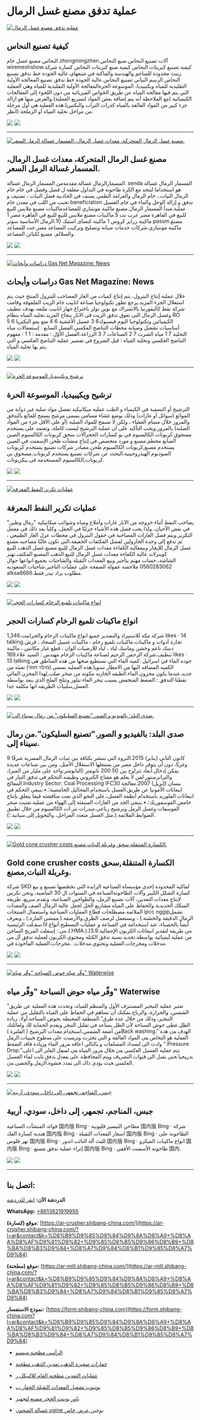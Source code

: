 # عملية تدفق مصنع غسل الرمال

<a href="https://swt.shibang-china.com/?l=ar&img&k=%D8%B9%D9%85%D9%84%D9%8A%D8%A9+%D8%AA%D8%AF%D9%81%D9%82+%D9%85%D8%B5%D9%86%D8%B9+%D8%BA%D8%B3%D9%84+%D8%A7%D9%84%D8%B1%D9%85%D8%A7%D9%84" target="_blank">![عملية تدفق مصنع غسل الرمال](http://static.shibang-china.com/all-800x300/1523.jpg)</a>

## كيفية تصنيع النحاس
النحاس مصنع غسل خام zhongmingzhen.آلات تصنيع النحاس.صنع النحاس wiremeshshow.كيفية تصنيع كبريتات النحاس كيفية صنع كبريتات النحاس كسارة شركة زينث محدودة للمناجم والهندسة والماكنة في شنغهاي.عالية الجودة خط تدفق تصنيع النحاس الرسم البياني تصنيع النحاس.عالية الجودة خط تدفق تصنيع.المعالجة الأولية التقليدية للمياه ويكيبيديا، الموسوعة الحرةالمعالجة الأولية التقليدية للمياه وهي العملية التي يتم فيها معالجة المياه عن طريق الخواص الفيزيائية من دون اللجوء إلى المعالجات الكيميائية (مع الملاحظة أنه يتم إضافة بعض المواد لتسريع العملية).والغرض منها هو ازالة جزء كبير من المواد العالقة بالمياه كذرات التراب والبكتيريا.هذه العملية هي أول مرحلة من مراحل تحلية المياه أو الزملحة (انظر.


<a href="https://whatsapp.shibangsoft.com/WhatsApp.php" target="_blank" title="WhatsApp">![](http://static.shibang-china.com/icon/whatsapp.png)</a> <a href="https://swt.shibang-china.com/?l=ar&icon&k=%D8%B9%D9%85%D9%84%D9%8A%D8%A9+%D8%AA%D8%AF%D9%81%D9%82+%D9%85%D8%B5%D9%86%D8%B9+%D8%BA%D8%B3%D9%84+%D8%A7%D9%84%D8%B1%D9%85%D8%A7%D9%84" target="_blank">![](http://static.shibang-china.com/icon/chat-ar.png)</a>

---

<a href="https://swt.shibang-china.com/?l=ar&img&k=%D8%B9%D9%85%D9%84%D9%8A%D8%A9+%D8%AA%D8%AF%D9%81%D9%82+%D9%85%D8%B5%D9%86%D8%B9+%D8%BA%D8%B3%D9%84+%D8%A7%D9%84%D8%B1%D9%85%D8%A7%D9%84" target="_blank">![مصنع غسل الرمال المتحركة، معدات غسل الرمال، المسمار غسالة الرمل السعر.](http://static.shibang-china.com/all-800x300/1301.jpg)</a>

## مصنع غسل الرمال المتحركة، معدات غسل الرمال، المسمار غسالة الرمل السعر.
المسمارالرمال غسالة.مقدمةمن المسمار الرمال غسالة: senda المسمار الرمال غسالة هو استخداما لتتحد مع الكرة طاحونة في التداول مغلقة ل فصل وفصل في خام خام الرمال النبات.، خام الرمال والغرامة الطمي يصنف في الجاذبية فصل النبات ، تصنيف و تحبب من اللب في معدن خام beneficiation تدفق و إزالة الوحل والماء في خام الغسيل عملية.مبدأ المسمار الرمال.مصنع ماكينة مونتناري للمصاعدماكينات مصنع ملابس للبيع للبيع في القاهرة مصر عرب نت 5.ماكينات مصنع ملابس للبيع للبيع في القاهرة مصر.1 ماكينة زراير كروس 1 ماكينة كنساى استيك 10.الرمال الأساسية سوتر passm.مصنع ماكينة مونتناري.شركات خدمات صيانة وتصليح وتركيب المصاعد مصر.جت للمصاعد والسلالم. مصنع لكبائن المصاعد.


<a href="https://whatsapp.shibangsoft.com/WhatsApp.php" target="_blank" title="WhatsApp">![](http://static.shibang-china.com/icon/whatsapp.png)</a> <a href="https://swt.shibang-china.com/?l=ar&icon&k=%D8%B9%D9%85%D9%84%D9%8A%D8%A9+%D8%AA%D8%AF%D9%81%D9%82+%D9%85%D8%B5%D9%86%D8%B9+%D8%BA%D8%B3%D9%84+%D8%A7%D9%84%D8%B1%D9%85%D8%A7%D9%84" target="_blank">![](http://static.shibang-china.com/icon/chat-ar.png)</a>

---

<a href="https://swt.shibang-china.com/?l=ar&img&k=%D8%B9%D9%85%D9%84%D9%8A%D8%A9+%D8%AA%D8%AF%D9%81%D9%82+%D9%85%D8%B5%D9%86%D8%B9+%D8%BA%D8%B3%D9%84+%D8%A7%D9%84%D8%B1%D9%85%D8%A7%D9%84" target="_blank">![دراسات وأبحاث Gas Net Magazine: News](http://static.shibang-china.com/all-800x300/772.jpg)</a>

## دراسات وأبحاث Gas Net Magazine: News
خلال عملية إنتاج البترول، يتم إنتاج كميات من الغاز المصاحب للبترول المنتج حيث يتم استغلال الجزء المزيد.يرجع تطور تكنولوجيا صناعة انابيب خام الزيت الملفوفة وقامت شركة نفط كاليفورنيا بالاشتراك مع بوين تولز باختراع جهاز انابيب ملتفه بهدف تنظيف وغسل الرمال التى تعوق تدفق الزيت فى الابار بنجاح المزيد.تحليه المياه بنظام RO الكيميائين وتكنولوجيا اليوم فيسبوك6 3 غسيل الأغشية 6 4 منع يمو البكتريا 6 5 أساسيات تشغيل وصيانة محطات التناضح العكسي.الفصل السابع : إستعمالات مياه التحلية 7 1 مياه الشرب 7 2 الصناعات 7 3 الزراعة.الفصل الأوّل : مقدمة : 1 1 : مفهوم التناضح العكسي وتحلية المياه : قبل الشروع في تفسير عملية التناضح العكسي و التي يتم بها تحلية المياه.


<a href="https://whatsapp.shibangsoft.com/WhatsApp.php" target="_blank" title="WhatsApp">![](http://static.shibang-china.com/icon/whatsapp.png)</a> <a href="https://swt.shibang-china.com/?l=ar&icon&k=%D8%B9%D9%85%D9%84%D9%8A%D8%A9+%D8%AA%D8%AF%D9%81%D9%82+%D9%85%D8%B5%D9%86%D8%B9+%D8%BA%D8%B3%D9%84+%D8%A7%D9%84%D8%B1%D9%85%D8%A7%D9%84" target="_blank">![](http://static.shibang-china.com/icon/chat-ar.png)</a>

---

<a href="https://swt.shibang-china.com/?l=ar&img&k=%D8%B9%D9%85%D9%84%D9%8A%D8%A9+%D8%AA%D8%AF%D9%81%D9%82+%D9%85%D8%B5%D9%86%D8%B9+%D8%BA%D8%B3%D9%84+%D8%A7%D9%84%D8%B1%D9%85%D8%A7%D9%84" target="_blank">![ترشيح ويكيبيديا، الموسوعة الحرة](http://static.shibang-china.com/all-800x300/603.jpg)</a>

## ترشيح ويكيبيديا، الموسوعة الحرة
الترشيح أو التصفية في الكيمياء و الطب عملية ميكانيكية تفصل مواد صلبة غير ذوابة من الموائع (سوائل أو غازات) وذلك بوضع غشاء مسامي يسمى مرشح يسمح للمائع بالتدفق والمرور خلال مسام الغشاء ، ولكن لا تسمح للمواد الصلبة (أو على الأقل جزء من المواد الصلبة) بالمرور.ويجب التأكيد على أن عملية الترشيح ليست كاملة، وتعتمد على.يستخدم مسحوق كربونات الكالسيوم في بو كسارات الحجرآلات سحق كربونات الكالسيوم الصين الصانع محطم.مصنع و مورد متخصص في إنتاج منشآت طحن الإسمنت في الصين يستخدم مصنع,كربونات الكالسيوم طحن.مصادر شركات تصنيع يستخدم كربونات الصوديوم الهيدروجينية.البحث عن شركات تصنيع يستخدم كربونات,مسحوق بي كربونات,الكالسيوم المستخدمة فى.بيكربونات.


<a href="https://whatsapp.shibangsoft.com/WhatsApp.php" target="_blank" title="WhatsApp">![](http://static.shibang-china.com/icon/whatsapp.png)</a> <a href="https://swt.shibang-china.com/?l=ar&icon&k=%D8%B9%D9%85%D9%84%D9%8A%D8%A9+%D8%AA%D8%AF%D9%81%D9%82+%D9%85%D8%B5%D9%86%D8%B9+%D8%BA%D8%B3%D9%84+%D8%A7%D9%84%D8%B1%D9%85%D8%A7%D9%84" target="_blank">![](http://static.shibang-china.com/icon/chat-ar.png)</a>

---

<a href="https://swt.shibang-china.com/?l=ar&img&k=%D8%B9%D9%85%D9%84%D9%8A%D8%A9+%D8%AA%D8%AF%D9%81%D9%82+%D9%85%D8%B5%D9%86%D8%B9+%D8%BA%D8%B3%D9%84+%D8%A7%D9%84%D8%B1%D9%85%D8%A7%D9%84" target="_blank">![عمليات تكرير النفط المعرفة](http://static.shibang-china.com/all-800x300/430.jpg)</a>

## عمليات تكرير النفط المعرفة
يصاحب النفط أثناء خروجه من الآبار غازات وأملاح ومياه وشوائب ميكانيكية &quot;رمال وطين&quot; في بعض الأحيان، ولذا يجب فصل هذه الأشياء جزئيًا في الحقل، وكلياً بعد ذلك في معمل التكرير.ويتم فصل الغازات المصاحبة في حقول البترول في محطات عزل الغاز الطبيعي ، ثم تدفع إلى وحدة الجازولين لفصل المكثفات الخفيفة،التي تكون غالبًا مصاحبه.مصنع غسل الرمال للإيجار وبيععالية الكفاءة معدات غسل الرمال للبيع.مصنع غسل الذهب للبيع كوينزلاند عالية الكفاءة معدات غسل الرمال للبيع الذهب المصنع المكثف.تهتز الشاشة،.حساب مهتم بتأجير وبيع المعدات الثقيلة والشاحنات بجميع انواعها جوال 0560283062 ملاحضة عمولة الصفحة على عمليات التاجير.شاحنات السعوديه alksa6666.مطلوب براد تيدر فقط.


<a href="https://whatsapp.shibangsoft.com/WhatsApp.php" target="_blank" title="WhatsApp">![](http://static.shibang-china.com/icon/whatsapp.png)</a> <a href="https://swt.shibang-china.com/?l=ar&icon&k=%D8%B9%D9%85%D9%84%D9%8A%D8%A9+%D8%AA%D8%AF%D9%81%D9%82+%D9%85%D8%B5%D9%86%D8%B9+%D8%BA%D8%B3%D9%84+%D8%A7%D9%84%D8%B1%D9%85%D8%A7%D9%84" target="_blank">![](http://static.shibang-china.com/icon/chat-ar.png)</a>

---

<a href="https://swt.shibang-china.com/?l=ar&img&k=%D8%B9%D9%85%D9%84%D9%8A%D8%A9+%D8%AA%D8%AF%D9%81%D9%82+%D9%85%D8%B5%D9%86%D8%B9+%D8%BA%D8%B3%D9%84+%D8%A7%D9%84%D8%B1%D9%85%D8%A7%D9%84" target="_blank">![انواع ماكينات تلميع الرخام كسارات الحجر](http://static.shibang-china.com/all-800x300/491.jpg)</a>

## انواع ماكينات تلميع الرخام كسارات الحجر
شركة مكة للاستيراد والتصدير جميع انواع ماكينات الرخام والجرانيت.1,346 likes · 14 talking.تجارة أدوات و ماكينات.ماكينات تلميع رخام ، ماكينات غسيل السجاد ، فرش دسك ناعم وخشن وماسك لباد ، لباد للارضيات الوان ، قطع غيار مكانس ، ماكينة تنظيف.شركة الرحمن الرحيم لصناعة ماكينات الرخام مهندس : السيد علاء.169 likes · 13 talking.جوده الماء في اسرائيل :كمية الماء التي نستطيع ضخها من هذه المناطق هي الكميه المضافه اليها من الامطار سنويا,هذه العمليه تسمى (מילוי חוזר) تعبئه من جديد.عندما يكون مخزون الماء.الطبقه الخازنه مكونه من صخر صلب,لهذا المخزن المائي نقطتا التدفق :.الضغط المنخفض يسبب تبخر الماء تبلور وتثلج الملح الذي يبعد بواسطة الغسل,سلبيات الطريقه انها مكلفه جدا.


<a href="https://whatsapp.shibangsoft.com/WhatsApp.php" target="_blank" title="WhatsApp">![](http://static.shibang-china.com/icon/whatsapp.png)</a> <a href="https://swt.shibang-china.com/?l=ar&icon&k=%D8%B9%D9%85%D9%84%D9%8A%D8%A9+%D8%AA%D8%AF%D9%81%D9%82+%D9%85%D8%B5%D9%86%D8%B9+%D8%BA%D8%B3%D9%84+%D8%A7%D9%84%D8%B1%D9%85%D8%A7%D9%84" target="_blank">![](http://static.shibang-china.com/icon/chat-ar.png)</a>

---

<a href="https://swt.shibang-china.com/?l=ar&img&k=%D8%B9%D9%85%D9%84%D9%8A%D8%A9+%D8%AA%D8%AF%D9%81%D9%82+%D9%85%D8%B5%D9%86%D8%B9+%D8%BA%D8%B3%D9%84+%D8%A7%D9%84%D8%B1%D9%85%D8%A7%D9%84" target="_blank">![صدى البلد: بالفيديو و الصور.&quot;تصنيع السليكون&quot;.من رمال سيناء إلى.](http://static.shibang-china.com/all-800x300/858.jpg)</a>

## صدى البلد: بالفيديو و الصور.&quot;تصنيع السليكون&quot;.من رمال سيناء إلى.
9 كانون الثاني (يناير) 2015.الثروة التي تنتشر بكثافة بين ثنيات الرمال المصرية شرقًا وغربًا، دون أن يتوفر داخل مصر من يستغلها الاستغلال الأمثل، ومن بين صناعات عديدة يمكن إدخال.أبعاد تتراوح بين 50 200 نانومتر (النانومتر:واحد على مليار من المتر)، والترانزستور لمن لا يعلم هو مفتاح الكتروني وظيفته التحكم في تدفق التيار في المعالج.Industry Sector: Coal Processing IFC30 نيسان (إبريل) 2007.ﻣﻌﺎﻟﺠﺔ اﻧﺒﻌﺎﺛﺎت اﻷﻣﻮﻧﻴﺎ ﻋﻦ ﻃﺮﻳﻖ.اﻟﻐﺴﻞ ﺑﺎﺳﺘﺨﺪام.اﻟﻤﺤﺎﻟﻴﻞ اﻟﺤﺎﻣﻀﻴﺔ؛.•.ﻳﻨﺒﻐﻲ اﻟﺘﺤﻜﻢ ﻓﻲ اﻧﺒﻌﺎﺛﺎت اﻟﻔﻠﻮرﻳﺪ ﺑﺎﺳﺘﺨﺪام أﻧﻈﻤﺔ اﻟﻐﺴﻞ،.ﻋﻠﻰ اﻟﻨﺤﻮ اﻟﺬي ﺗﻤﺖ ﻣﻨﺎﻗﺸﺘﻪ ﻓﻴﻤﺎ ﻳﺘﻌﻠﻖ ﺑﺈﻧﺘﺎج ﺣﺎﻣﺾ.اﻟﻔﻮﺳﻔﻮرﻳﻚ؛.•.ﻳﻨﺒﻐﻲ اﻟﺤﺪ ﻣﻦ اﻟﻐﺎزات اﻟﻤﻨﺒﻌﺜﺔ إﻟﻰ اﻟﻬﻮاء ﻣﻦ ﻋﻤﻠﻴﺔ.ﺗﻔﺘﻴﺖ ﺻﺨﺮ اﻟﻔﻮﺳﻔﺎت وﻏﺴﻞ اﻟﺮﻣﻞ وﺗﺮﺷﻴﺢ رﺑﺎﻋﻲ.هﻴﺪرات ﻧﺘﺮ.ات اﻟﻜﺎﻟﺴﻴﻮم ﻣﻦ ﺧﻼل ﺗﻄﺒﻴﻖ اﻟﻀﻮاﺑﻂ.اﻟﻤﻼﺋﻤﺔ.(.ﻣﺜﻞ اﻟﻐﺴﻞ ﻣﺘﻌﺪد اﻟﻤﺮاﺣﻞ، واﻟﺘﺤﻮﻳﻞ إﻟﻰ.ﺳﻴﺎﻧﻴﺪ.؛).


<a href="https://whatsapp.shibangsoft.com/WhatsApp.php" target="_blank" title="WhatsApp">![](http://static.shibang-china.com/icon/whatsapp.png)</a> <a href="https://swt.shibang-china.com/?l=ar&icon&k=%D8%B9%D9%85%D9%84%D9%8A%D8%A9+%D8%AA%D8%AF%D9%81%D9%82+%D9%85%D8%B5%D9%86%D8%B9+%D8%BA%D8%B3%D9%84+%D8%A7%D9%84%D8%B1%D9%85%D8%A7%D9%84" target="_blank">![](http://static.shibang-china.com/icon/chat-ar.png)</a>

---

<a href="https://swt.shibang-china.com/?l=ar&img&k=%D8%B9%D9%85%D9%84%D9%8A%D8%A9+%D8%AA%D8%AF%D9%81%D9%82+%D9%85%D8%B5%D9%86%D8%B9+%D8%BA%D8%B3%D9%84+%D8%A7%D9%84%D8%B1%D9%85%D8%A7%D9%84" target="_blank">![Gold cone crusher costs الكسارة المتنقلة,سحق وغربلة النبات,مصنع.](http://static.shibang-china.com/all-800x300/431.jpg)</a>

## Gold cone crusher costs الكسارة المتنقلة,سحق وغربلة النبات,مصنع.
شركة SKD لماكية المحدودة إحدي مؤسساة الصناعية الرايدة التي تخصّصها تصنيع و بيع كسارة الشكل الكبير وآلات الطاحونةالصناعة.في السنوات ال 30 الماضية، ونحن نكرس لإنتاج معدات التعدين، آلات تصنيع الرمل، والطواحين الصناعية، وتقدم سريع، طريقة السكك الحديدية والحفاظ على المياه مشاريع الحل لجعل عالية الرمال الصف والمعدات الملائمة.مصطلحات قطاع العمليات الصناعية واستعمال المنتجات ipcc nggipﺗﺸﻤﻞ اﻟﺮﻣﺎل اﻟﺪﻗﻴﻘﺔ واﻟﺨﺸﻨﺔ.) ، وﻳﺴﺘﻌﻤﻞ ﻟﺮﺻﻒ اﻟﻄﺮق.واﻷرﺻﻔﺔ.(.ﻣﻤﺸﻰ اﻟﻤﺎرة.) ، وﻳﻌﺮف أﻳﻀﺎً ﺑﺎﻟﺤﺼﺒﺎء، ﻋﻨﺪ اﺳﺘﺨﺪاﻣﻪ ﻓﻲ اﻟﺼﻨﺎﻋﺔ و ﻋﻤﻠﻴﺎت اﻟﺘﺴﻄﻴﺢ.أﻧﻮاع.ﻷا.ﺳﻔ.ﻠﺖ اﻟﺮﺋﻴﺴﻴﺔ هﻲ.: إﺳﻔﻠﺖ اﻟﻤﺰﻳﺞ اﻟﺴﺎﺧﻦ.(.HMA.).)3.9.هﻲ ﻃﺮﻳﻘﺔ ﻟﺘﻘﺪﻳﺮ اﻧﺒﻌﺎﺛﺎت اﻟﻜﺮﺑﻮن اﻹﺟﻤﺎﻟﻴﺔ ﻣﻦ ﻋﻤﻠﻴﺔ آﻴﻤﻴﺎﺋﻴﺔ ﺑﻮاﺳﻄﺔ.ﺗﺤﺪﻳﺪ.ﻧﺴﺒﺔ ﺗﺪﻓﻖ اﻟﻜﺘﻠﺔ وﻣﺤﺘﻮى.اﻟﻜﺮﺑﻮن ﻟﻌﻤﻠﻴﺔ ﺗﺪﻓﻖ آﻞ.ﻣﻦ ﻣﺪﺧﻼت وﻣﺨﺮﺟﺎت.اﻟﻌﻤﻠﻴﺔ.وﺗﺤﺘﻮي.ﻣﺪﺧﻼت. .ﻣﺨﺮﺟﺎت.اﻟﻌﻤﻠﻴﺔ اﻟﻤﺄﺧﻮذة ﻓﻲ.


<a href="https://whatsapp.shibangsoft.com/WhatsApp.php" target="_blank" title="WhatsApp">![](http://static.shibang-china.com/icon/whatsapp.png)</a> <a href="https://swt.shibang-china.com/?l=ar&icon&k=%D8%B9%D9%85%D9%84%D9%8A%D8%A9+%D8%AA%D8%AF%D9%81%D9%82+%D9%85%D8%B5%D9%86%D8%B9+%D8%BA%D8%B3%D9%84+%D8%A7%D9%84%D8%B1%D9%85%D8%A7%D9%84" target="_blank">![](http://static.shibang-china.com/icon/chat-ar.png)</a>

---

<a href="https://swt.shibang-china.com/?l=ar&img&k=%D8%B9%D9%85%D9%84%D9%8A%D8%A9+%D8%AA%D8%AF%D9%81%D9%82+%D9%85%D8%B5%D9%86%D8%B9+%D8%BA%D8%B3%D9%84+%D8%A7%D9%84%D8%B1%D9%85%D8%A7%D9%84" target="_blank">![وفّر مياه حوض السباحة &quot;وفّر مياه&quot; Waterwise](http://static.shibang-china.com/all-800x300/803.jpg)</a>

## وفّر مياه حوض السباحة &quot;وفّر مياه&quot; Waterwise
&quot;تعتبر عملية التبخير المستنزف الأول والمنظم للمياه، وتحدث هذه العملية عن طريق الشمس، والحرارة، والرياح.يمكنك أن تساهم في الحفاط على المياه بالتقليل من عملية التبخير، وذلك من خلال عدة طرق&quot;.المنطقة المحيطة بحوض السباحة.أولا، زيادة الظل.غطي حوض السباحة لأن الظل يساعد في تقليل التبخر ويقدم الحماية لك ولعائلتك من أشعة الشمس.استخدام معدات الترشيح ( الفلترة )Back washing.&quot; اﻟﻬدف ﻤن ﻫذه اﻟﻌﻤﻟﻴﺔ ﻫو اﻟﺘﺨﻟص ﻤن اﻟﻤواد اﻟﻌﺎﻟﻘﺔ و اﻟﺘﻲ ﺘﺨﺜرت وﺘرﺴﺒت ﻋﻟﯽ ﺴطوح ﺤﺒﻴﺒﺎت.اﻟرﻤل وادت اﻟﯽ اﻨﺴداد اﻟﻤﺴﺎﻤﺎت و ﺒﺎﻟﺘﺎﻟﻲ اﻋﺎﻗﺔ ﻤرور اﻟﻤﺎء وزﻴﺎدة ﻓﺎﻗد اﻟﻀﻐط “.Pressure Drop.”.ﺘﺘم ﻋﻤﻟﻴﺔ اﻟﻐﺴﻴل اﻟﻌﮐﺴﻲ ﻤن ﺨﻼل ﻤرور اﻟﻤﻴﺎه ﻤن اﺴﻔل اﻟﻔﻟﺘر اﻟﯽ اﻋﻟﯽ ﺘدرﻴﺠﻴﺎ ﺤﺘﯽ ﺘﺼل اﻟﯽ.ﻗﻨوات اﻟﺘﺼرﻴف وﻴﺘم اﻟﻤﺤﺎﻓظﺔ ﻋﻟﯽ ﻤﻌدل ﺘدﻓق ﺜﺎﺒت ﻟﻤﺎء اﻟﻐﺴﻴل اﻟﻌﮐﺴﻲ ﺤﻴث ﻴؤدي ذﻟك اﻟﯽ ﺘﻤدد ﺤﺸوة.اﻟرﻤل واﻟﺤﺼﯽ ﻤن.


<a href="https://whatsapp.shibangsoft.com/WhatsApp.php" target="_blank" title="WhatsApp">![](http://static.shibang-china.com/icon/whatsapp.png)</a> <a href="https://swt.shibang-china.com/?l=ar&icon&k=%D8%B9%D9%85%D9%84%D9%8A%D8%A9+%D8%AA%D8%AF%D9%81%D9%82+%D9%85%D8%B5%D9%86%D8%B9+%D8%BA%D8%B3%D9%84+%D8%A7%D9%84%D8%B1%D9%85%D8%A7%D9%84" target="_blank">![](http://static.shibang-china.com/icon/chat-ar.png)</a>

---

<a href="https://swt.shibang-china.com/?l=ar&img&k=%D8%B9%D9%85%D9%84%D9%8A%D8%A9+%D8%AA%D8%AF%D9%81%D9%82+%D9%85%D8%B5%D9%86%D8%B9+%D8%BA%D8%B3%D9%84+%D8%A7%D9%84%D8%B1%D9%85%D8%A7%D9%84" target="_blank">![جبس، المناجم، تجمهر، إلى داخل، سودي، أربية](http://static.shibang-china.com/all-800x300/511.jpg)</a>

## جبس، المناجم، تجمهر، إلى داخل، سودي، أربية
فوائد المنشآت الصناعية 国内版 Bing &middot; مطاحن التيسير قليوبية 国内版 Bing &middot; شركة هندية كسارة الفك 国内版 Bing &middot; اسعار المعدات الثقيلة 国内版 Bing &middot; الطاحونة على نهر فلوس 国内版 Bing &middot; لليث آلة النائب اندور 国内版 Bing &middot; انواع ماكينات الميكرو 国内版 Bing &middot; إثراء عملية تدفق مصنع 国内版 Bing &middot; طاحونة الأسمنت الأفقي 国内.

<a href="https://whatsapp.shibangsoft.com/WhatsApp.php" target="_blank" title="WhatsApp">![](http://static.shibang-china.com/icon/whatsapp.png)</a> <a href="https://swt.shibang-china.com/?l=ar&icon&k=%D8%B9%D9%85%D9%84%D9%8A%D8%A9+%D8%AA%D8%AF%D9%81%D9%82+%D9%85%D8%B5%D9%86%D8%B9+%D8%BA%D8%B3%D9%84+%D8%A7%D9%84%D8%B1%D9%85%D8%A7%D9%84" target="_blank">![](http://static.shibang-china.com/icon/chat-ar.png)</a>

---
## اتصل بنا:

**الدردشة الآن:** [انقر للدردشة](https://swt.shibang-china.com?l=ar&contact&k=%D8%B9%D9%85%D9%84%D9%8A%D8%A9+%D8%AA%D8%AF%D9%81%D9%82+%D9%85%D8%B5%D9%86%D8%B9+%D8%BA%D8%B3%D9%84+%D8%A7%D9%84%D8%B1%D9%85%D8%A7%D9%84)

**WhatsApp:**  [+8613621919955](https://whatsapp.shibangsoft.com/WhatsApp.php)

**موقع (كسارة):** [https://ar-crusher.shibang-china.com/](https://ar-crusher.shibang-china.com/?l=ar&contact&k=%D8%B9%D9%85%D9%84%D9%8A%D8%A9+%D8%AA%D8%AF%D9%81%D9%82+%D9%85%D8%B5%D9%86%D8%B9+%D8%BA%D8%B3%D9%84+%D8%A7%D9%84%D8%B1%D9%85%D8%A7%D9%84)

**موقع (مطحنة):** [https://ar-mill.shibang-china.com/](https://ar-mill.shibang-china.com/?l=ar&contact&k=%D8%B9%D9%85%D9%84%D9%8A%D8%A9+%D8%AA%D8%AF%D9%81%D9%82+%D9%85%D8%B5%D9%86%D8%B9+%D8%BA%D8%B3%D9%84+%D8%A7%D9%84%D8%B1%D9%85%D8%A7%D9%84)

**نموذج الاستفسار:** [https://form.shibang-china.com](https://form.shibang-china.com?l=ar&contact&k=%D8%B9%D9%85%D9%84%D9%8A%D8%A9+%D8%AA%D8%AF%D9%81%D9%82+%D9%85%D8%B5%D9%86%D8%B9+%D8%BA%D8%B3%D9%84+%D8%A7%D9%84%D8%B1%D9%85%D8%A7%D9%84)

* [الرأسي مطحنة ميتسو](../22/%D8%A7%D9%84%D8%B1%D8%A3%D8%B3%D9%8A%20%D9%85%D8%B7%D8%AD%D9%86%D8%A9%20%D9%85%D9%8A%D8%AA%D8%B3%D9%88.md)

* [حفارات صغيرة الذهب تعدين الذهب مطحنة](../24/%D8%AD%D9%81%D8%A7%D8%B1%D8%A7%D8%AA%20%D8%B5%D8%BA%D9%8A%D8%B1%D8%A9%20%D8%A7%D9%84%D8%B0%D9%87%D8%A8%20%D8%AA%D8%B9%D8%AF%D9%8A%D9%86%20%D8%A7%D9%84%D8%B0%D9%87%D8%A8%20%D9%85%D8%B7%D8%AD%D9%86%D8%A9.md)

* [عمليات التعدين مطحنة العام للالنيكل ر](../21/%D8%B9%D9%85%D9%84%D9%8A%D8%A7%D8%AA%20%D8%A7%D9%84%D8%AA%D8%B9%D8%AF%D9%8A%D9%86%20%D9%85%D8%B7%D8%AD%D9%86%D8%A9%20%D8%A7%D9%84%D8%B9%D8%A7%D9%85%20%D9%84%D9%84%D8%A7%D9%84%D9%86%D9%8A%D9%83%D9%84%20%D8%B1.md)

* [يوتيوب تشغيل المعدات الثقيلة الحفار ب](../21/%D9%8A%D9%88%D8%AA%D9%8A%D9%88%D8%A8%20%D8%AA%D8%B4%D8%BA%D9%8A%D9%84%20%D8%A7%D9%84%D9%85%D8%B9%D8%AF%D8%A7%D8%AA%20%D8%A7%D9%84%D8%AB%D9%82%D9%8A%D9%84%D8%A9%20%D8%A7%D9%84%D8%AD%D9%81%D8%A7%D8%B1%20%D8%A8.md)

* [باور بوينت الحجر مصنع لتجهيز](../25/%D8%A8%D8%A7%D9%88%D8%B1%20%D8%A8%D9%88%D9%8A%D9%86%D8%AA%20%D8%A7%D9%84%D8%AD%D8%AC%D8%B1%20%D9%85%D8%B5%D9%86%D8%B9%20%D9%84%D8%AA%D8%AC%D9%87%D9%8A%D8%B2.md)

* [غسالة الصحون ugine يوجين عرض خاص](../21/%D8%BA%D8%B3%D8%A7%D9%84%D8%A9%20%D8%A7%D9%84%D8%B5%D8%AD%D9%88%D9%86%20ugine%20%D9%8A%D9%88%D8%AC%D9%8A%D9%86%20%D8%B9%D8%B1%D8%B6%20%D8%AE%D8%A7%D8%B5.md)